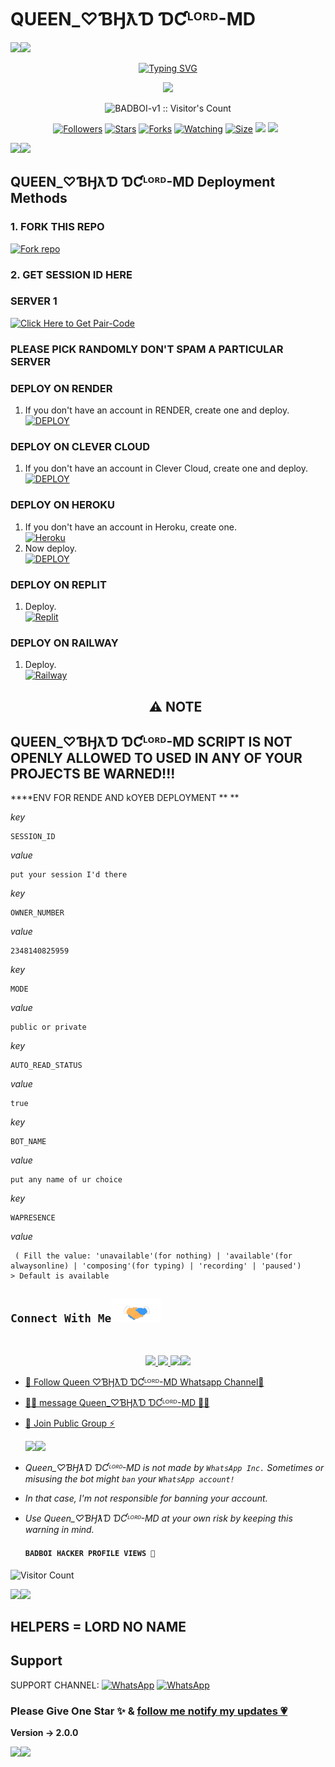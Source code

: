  # QUEEN_♡ƁӇƛƊ ƊƇᴸᴼᴿᴰ-MD
   <a><img src='https://i.imgur.com/LyHic3i.gif'/></a><a><img src='https://i.imgur.com/LyHic3i.gif'/></a>
<p align="center">
<p align="center">
  <a href="https://git.io/typing-svg"><img src="https://readme-typing-svg.demolab.com?font=EB+Garamond&weight=800&size=28&duration=4000&pause=1000&random=false&width=435&lines=+•★⃝ QUEEN_+♡ƁӇƛƊ ƊƇᴸᴼᴿᴰ+MD★⃝•;MULTI-DEVICE+WHATSAPP+BOT;DEVELOPED+BY+BADBOI+HACKER+and+LORD+NO+NAME;RELEASED+DATE+1%2F9%2F2024." alt="Typing SVG" /></a>
 </p>
<p align="center">
<img src="https://telegra.ph/file/53353f917aa29807b8a64.jpg"/> 
<p align="center"><img src="https://profile-counter.glitch.me/{BADBOI-1}/count.svg" alt="BADBOI-v1 :: Visitor's Count" /></p>
<p align="center">
<a href="https://github.com/BADBOI-v1/followers"><img title="Followers" src="https://img.shields.io/github/followers/BADBOI-v1?color=red&style=flat-square"></a>
<a href="https://github.com/BADBOI-v1/Queen-BHAD-DC-MD/stargazers/"><img title="Stars" src="https://img.shields.io/github/stars/BADBOI-v1/Queen-BHAD-DC-MD?color=blue&style=flat-square"></a>
<a href="https://github.com/BADBOI-v1/Queen-BHAD-DC-MD/network/members"><img title="Forks" src="https://img.shields.io/github/forks/BADBOI-v1/Queen-BHAD-DC-MD?color=red&style=flat-square"></a>
<a href="https://github.com/BADBOI-v1/Queen-BHAD-DC-MD/watchers"><img title="Watching" src="https://img.shields.io/github/watchers/BADBOI-v1/Queen-BHAD-DC-MD?label=Watchers&color=blue&style=flat-square"></a>
<a href="https://github.com/BADBOI-v1/Queen-BHAD-DC-MD/"><img title="Size" src="https://img.shields.io/github/repo-size/BADBOI-v1/Queen-BHAD-DC-MD?style=flat-square&color=green"></a>
<a href="https://hits.seeyoufarm.com"><img src="https://hits.seeyoufarm.com/api/count/incr/badge.svg?url=https%3A%2F%2Fgithub.com%2FDeeCeeXxx%2FQueen_Anita-Md&count_bg=%2379C83D&title_bg=%23555555&icon=probot.svg&icon_color=%2300FF6D&title=hits&edge_flat=false"/></a>
<a href="https://github.com/BADBOI-v1/Queen-BHAD-DC-MD/graphs/commit-activity"><img height="20" src="https://img.shields.io/badge/Maintained%3F-yes-green.svg"></a>&nbsp;&nbsp;
</p>
<p align='center'>
    </p>
<a><img src='https://i.imgur.com/LyHic3i.gif'/></a><a><img src='https://i.imgur.com/LyHic3i.gif'/></a>
<p align="center">

 ## QUEEN_♡ƁӇƛƊ ƊƇᴸᴼᴿᴰ-MD Deployment Methods

### 1. FORK THIS REPO

<a href='https://github.com/BADBOI-v1/Queen-BHAD-DC-MD/fork' target="_blank"><img alt='Fork repo' src='https://img.shields.io/badge/Fork This Repo-black?style=for-the-badge&logo=git&logoColor=white'/></a>

### 2. GET SESSION ID HERE

### SERVER 1
 
<a href="https://all-bot-paring-generator-by-badboi-hacker.onrender.com"><img src="https://img.shields.io/badge/PAIR_CODE-blue" alt="Click Here to Get Pair-Code" width="110"></a>   


### **PLEASE PICK RANDOMLY DON'T SPAM A PARTICULAR SERVER**


### DEPLOY ON RENDER

1. If you don't have an account in RENDER, create one and deploy.
    <br>
    <a href='https://dashboard.render.com/select-repo?type=web' target="_blank"><img alt='DEPLOY' src='https://img.shields.io/badge/-DEPLOY-black?style=for-the-badge&logo=render&logoColor=white'/></a>

### DEPLOY ON CLEVER CLOUD

1. If you don't have an account in Clever Cloud, create one and deploy.
    <br>
    <a href='https://api.clever-cloud.com/v2/sessions/signup?subscription_source=cta-home-signup' target="_blank"><img alt='DEPLOY' src='https://img.shields.io/badge/-DEPLOY-orange?style=for-the-badge&logo=clever-cloud&logoColor=white'/></a>

### DEPLOY ON HEROKU

1. If you don't have an account in Heroku, create one.
    <br>
    <a href='https://signup.heroku.com/' target="_blank"><img alt='Heroku' src='https://img.shields.io/badge/-Create-purple?style=for-the-badge&logo=heroku&logoColor=white'/></a>
2. Now deploy.
    <br>
    <a href='https://dashboard.heroku.com/new?template=https://github.com/BADBOI-v1/Queen-BHAD-DC-MD' target="_blank"><img alt='DEPLOY' src='https://img.shields.io/badge/-DEPLOY-purple?style=for-the-badge&logo=heroku&logoColor=white'/></a>
### DEPLOY ON REPLIT
1. Deploy.
    <br>
    <a href='https://github.com/BADBOI-v1/Queen-BHAD-DC-MD' target="_blank"><img alt='Replit' src='https://img.shields.io/badge/-Deploy-red?style=for-the-badge&logo=replit&logoColor=white'/></a>
### DEPLOY ON RAILWAY
1. Deploy.
    <br>
    <a href='https://railway.com/BADBOI-v1/Queen-BHAD-DC-MD' target="_blank"><img alt='Railway' src='https://img.shields.io/badge/-Deploy-green?style=for-the-badge&logo=railway&logoColor=white'/></a>
    
    <h2 align="center"> ⚠️ NOTE  </h2>
## QUEEN_♡ƁӇƛƊ ƊƇᴸᴼᴿᴰ-MD SCRIPT IS NOT OPENLY ALLOWED TO USED IN ANY OF YOUR PROJECTS BE WARNED!!! 

****ENV FOR RENDE AND kOYEB DEPLOYMENT ** **

_key_

```
SESSION_ID
```
_value_

```
put your session I'd there
```
_key_

```
OWNER_NUMBER
```
_value_

```
2348140825959
```
_key_

```
MODE
```
_value_

```
public or private
```
_key_

```
AUTO_READ_STATUS
```
_value_

```
true
```
_key_

```
BOT_NAME
```
_value_

```
put any name of ur choice
```
_key_

```
WAPRESENCE
```
_value_

```
 ( Fill the value: 'unavailable'(for nothing) | 'available'(for alwaysonline) | 'composing'(for typing) | 'recording' | 'paused') 
> Default is available
```

## ```Connect With Me```<img src="https://github.com/0xAbdulKhalid/0xAbdulKhalid/raw/main/assets/mdImages/handshake.gif" width ="80"></h1> 
 <br> 
<p align="center">
<a href="https://wa.me/2348140825959"><img src="https://img.shields.io/badge/Contact BADBOIHACKER-25D366?style=for-the-badge&logo=whatsapp&logoColor=white" />
<a href="https://whatsapp.com/channel/0029VaeRru3ADTOEKPCPom0L"><img src="https://img.shields.io/badge/Join Official Channel-25D366?style=for-the-badge&logo=whatsapp&logoColor=white" />
<a href="https://wa.me/2348140825959"

<br>
<a><img src='https://i.imgur.com/LyHic3i.gif'/></a><a><img src='https://i.imgur.com/LyHic3i.gif'/></a>

* [👸 Follow Queen ♡ƁӇƛƊ ƊƇᴸᴼᴿᴰ-MD Whatsapp Channel👸](https://whatsapp.com/channel/0029VadCyFZGufJ2YW4bG42x)

* [🧑‍💻 message Queen_♡ƁӇƛƊ ƊƇᴸᴼᴿᴰ-MD  🧑‍💻](https://wa.me/2349077421147)

* [🤖 Join Public Group ⚡](https://chat.whatsapp.com/LYOPu85NAVv4ymxOxCxRQY)

  <a><img src='https://i.imgur.com/LyHic3i.gif'/></a><a><img src='https://i.imgur.com/LyHic3i.gif'/></a>
  

- *Queen_♡ƁӇƛƊ ƊƇᴸᴼᴿᴰ-MD is not made by `WhatsApp Inc.` Sometimes or misusing the bot might `ban` your `WhatsApp account!`*
- *In that case, I'm not responsible for banning your account.*
- *Use Queen_♡ƁӇƛƊ ƊƇᴸᴼᴿᴰ-MD at your own risk by keeping this warning in mind.*
  
  #### ```BADBOI HACKER PROFILE VIEWS 🧚```
![Visitor Count](https://profile-counter.glitch.me/BADBOI-v1/count.svg)

<a><img src='https://i.imgur.com/LyHic3i.gif'/></a><a><img src='https://i.imgur.com/LyHic3i.gif'/></a>


## HELPERS = LORD NO NAME

## Support

SUPPORT CHANNEL: <a href= "(https://whatsapp.com/channel/0029VadCyFZGufJ2YW4bG42x)"><img alt="WhatsApp" src="https://img.shields.io/badge/WhatsApp-25D366?style=for-the-badge&logo=whatsapp&logoColor=white"/></a>
<a href= "(https://whatsapp.com/channel/0029VadIfkvFSAt7RRohyF0t)"><img alt="WhatsApp" src="https://img.shields.io/badge/WhatsApp-25D366?style=for-the-badge&logo=whatsapp&logoColor=white"/></a>

### Please Give One Star ✨ & [follow me notify my updates 💗](https://github.com/BADBOI-v1)
<b>Version -> 2.0.0</b>

<a><img src='https://i.imgur.com/LyHic3i.gif'/></a><a><img src='https://i.imgur.com/LyHic3i.gif'/></a>
  
